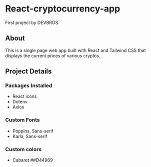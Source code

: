 # React-cryptocurrency-app

First project by DEVBROS.

## About

This is a single page web app built with React and Tailwind CSS that displays the current prices of various cryptos.

## Project Details

### Packages Installed

- React icons
- Dotenv
- Axios

### Custom Fonts

- Poppins, Sans-serif
- Karla, Sans-serif

### Custom colors

- Cabaret ##D44969
